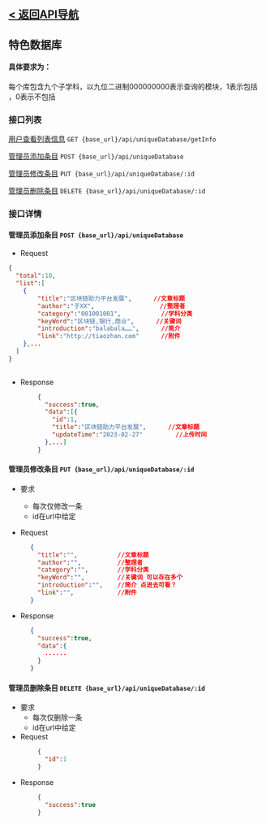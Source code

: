 ## [< 返回API导航](../API.md)
## 特色数据库

#### 具体要求为：

每个库包含九个子学科，以九位二进制000000000表示查询的模块，1表示包括 ，0表示不包括

### 接口列表

[用户查看列表信息](#list) `GET {base_url}/api/uniqueDatabase/getInfo`

[管理员添加条目](#add) `POST {base_url}/api/uniqueDatabase`

[管理员修改条目](#change) `PUT {base_url}/api/uniqueDatabase/:id`

[管理员删除条目](#delete) `DELETE {base_url}/api/uniqueDatabase/:id`

### 接口详情

<!-- <a id="list"></a>

#### 用户查看列表信息 `GET {base_url}/api/uniqueDatabase/getInfo`

+ 要求
  + page和limit通过Querys传递
  + 返回内容第一部分是九种学科总数以及每种的个数，返回形式为一个整数和一个数组，用于右侧显示(待定)
  + 返回内容第二部分是列表信息，形式为一个数组，数组中每个元素包含该条信息的所有信息

+ Request 
  ```json
      {
        "page": 1, 
        "limit": 10
      }
  ```

+ Response
```json
      {
        "success":true,
        "data":{
          "total":100,
          "categoryNumber":[1,2,3,4,5,6,7,8,9],  //每个学科的条目数量
          "list":[
            {
              "id":1,
              "title":"区块链助力平台发展",      //文章标题
              "author":"于XX",                  //整理者
              "category":"001001001",           //学科分类
              "keyWord":"区块链,银行,商业",      //关键词 可以存在多个
              "introduction":"balabala……",      //简介 点进去可看？
              "updateTime":"2023-02-27",        //上传时间
              "link":"http://tiaozhan.com",     //附件
              "click":"37",                     //点击数
              "download":"12"                   //下载数
            },
            ......
          ]
        }
      }
``` -->

<a id="add"></a>

#### 管理员添加条目 `POST {base_url}/api/uniqueDatabase`

+ Request
```json
{
  "total":10,
  "list":[
    {
        "title":"区块链助力平台发展",      //文章标题
        "author":"于XX",                  //整理者
        "category":"001001001",           //学科分类
        "keyWord":"区块链,银行,商业",      //关键词
        "introduction":"balabala……",      //简介
        "link":"http://tiaozhan.com"      //附件
    },...
  ]
}
      
```
+ Response
```json
        {
          "success":true,
          "data":[{
            "id":1,
            "title":"区块链助力平台发展",      //文章标题
            "updateTime":"2023-02-27"         //上传时间
          },...]
        }
```
<a id="change"></a>

#### 管理员修改条目 `PUT {base_url}/api/uniqueDatabase/:id`

+ 要求
    + 每次仅修改一条
    + id在url中给定

+ Request
```json
      {
        "title":"",           //文章标题
        "author":"",          //整理者
        "category":"",        //学科分类
        "keyWord":"",         //关键词 可以存在多个
        "introduction":"",    //简介 点进去可看？
        "link":"",            //附件
      }
```
+ Response 
```json
      {
        "success":true,
        "data":{
          ......
        }
      }
```

<a id="delete"></a>

#### 管理员删除条目 `DELETE {base_url}/api/uniqueDatabase/:id`
+ 要求
    + 每次仅删除一条
    + id在url中给定
+ Request
```json
        {
          "id":1
        }
```

+ Response 
```json 
        {
          "success":true
        }
```
